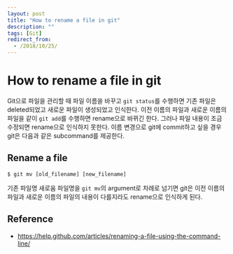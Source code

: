 ```yaml
---
layout: post
title: "How to rename a file in git"
description: ""
tags: [Git]
redirect_from:
  - /2018/10/25/
---
```


# How to rename a file in git

Git으로 파일을 관리할 때 파일 이름을 바꾸고 `git status`를 수행하면 기존 파일은 deleted되었고 새로운 파일이 생성되었고 인식한다. 이전 이름의 파일과 새로운 이름의 파일을 같이 `git add`를 수행하면 rename으로 바뀌긴 한다. 그러나 파일 내용이 조금 수정되면 rename으로 인식하지 못한다. 이름 변경으로 git에 commit하고 싶을 경우 git은 다음과 같은 subcommand를 제공한다.

## Rename a file
```
$ git mv [old_filename] [new_filename]
```

기존 파일명 새로움 파일명을 `git mv`의 argument로 차례로 넘기면 git은 이전 이름의 파일과 새로운 이름의 파일의 내용이 다를지라도 rename으로 인식하게 된다.

## Reference

* https://help.github.com/articles/renaming-a-file-using-the-command-line/
